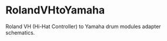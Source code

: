 RolandVHtoYamaha
================

Roland VH (Hi-Hat Controller) to Yamaha drum modules adapter schematics.
